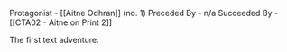 Protagonist - [[Aitne Odhran]] (no. 1)
Preceded By - n/a
Succeeded By - [[CTA02 - Aitne on Print 2]]

The first text adventure.
